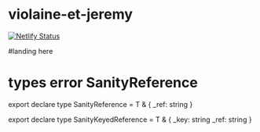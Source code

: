 # violaine-et-jeremy

[![Netlify Status](https://api.netlify.com/api/v1/badges/e6d1ab11-93eb-4f75-ad01-4bb64b626b14/deploy-status)](https://app.netlify.com/sites/violaine-et-jeremy/deploys)

#landing here

<script>
  if(true) {
    window.dataLayer = window.dataLayer || [];
    function gtag(){window.dataLayer && window.dataLayer.push(arguments);}
    gtag('js', new Date());

    gtag('config', 'GA-288355952', {"send_page_view":false});
  }
</script>

# types error SanityReference

export declare type SanityReference<T> = T & {
\_ref: string
}

export declare type SanityKeyedReference<T> = T & {
\_key: string
\_ref: string
}
